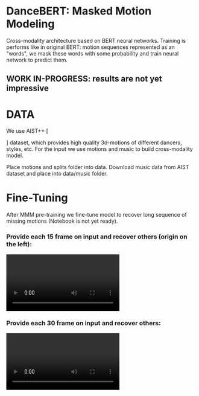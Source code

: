 # DanceBERT: Masked Motion Modeling

Cross-modality architecture based on BERT neural networks. Training is performs like in original BERT: motion sequences represented as an "words", we mask these words with some probability and train neural network to predict them.

## WORK IN-PROGRESS: results are not yet impressive



# DATA

We use AIST++ [

[link]: https://github.com/google/aistplusplus_api

] dataset, which provides high quality 3d-motions of different dancers, styles, etc. For the input we use motions and music to build cross-modality model.

Place motions and splits folder into data. Download music data from AIST dataset and place into data/music folder.

# Fine-Tuning

After MMM pre-training we fine-tune model to recover long sequence of missing motions (Notebook is not yet ready).

### Provide each 15 frame on input and recover others (origin on the left):

<video src="images/30.mp4"></video>



### Provide each 30 frame on input and recover others:

<video src="images/15.mp4"></video>



